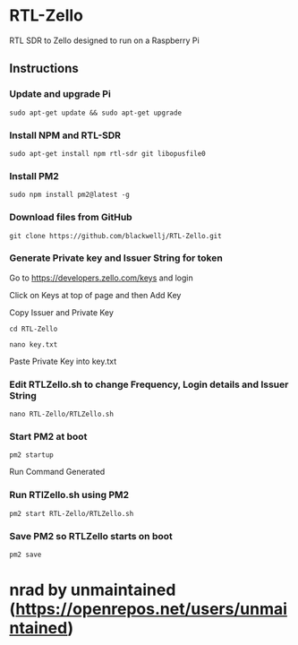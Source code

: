 # RTL-Zello

RTL SDR to Zello designed to run on a Raspberry Pi

## Instructions

### Update and upgrade Pi

```sudo apt-get update && sudo apt-get upgrade```

### Install NPM and RTL-SDR

```sudo apt-get install npm rtl-sdr git libopusfile0```

### Install PM2

```sudo npm install pm2@latest -g```

### Download files from GitHub

```git clone https://github.com/blackwellj/RTL-Zello.git```

### Generate Private key and Issuer String for token

Go to https://developers.zello.com/keys and login

Click on Keys at top of page and then Add Key

Copy Issuer and Private Key

```cd RTL-Zello```

```nano key.txt```

Paste Private Key into key.txt

### Edit RTLZello.sh to change Frequency, Login details and Issuer String

```nano RTL-Zello/RTLZello.sh```

### Start PM2 at boot

```pm2 startup```

Run Command Generated

### Run RTlZello.sh using PM2

```pm2 start RTL-Zello/RTLZello.sh```

### Save PM2 so RTLZello starts on boot

```pm2 save```

# nrad by unmaintained  (https://openrepos.net/users/unmaintained)
